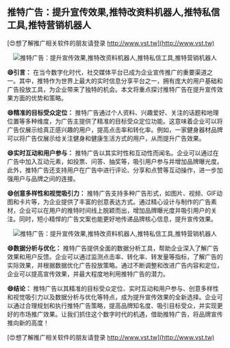 ## **推特广告：提升宣传效果,推特改资料机器人,推特私信工具,推特营销机器人**

[😍想了解推广相关软件的朋友请登录 http://www.vst.tw](http://www.vst.tw)

 <center><img src="https://vst.tw/MP4/tuiguang/png/4.png" alt="推特广告：提升宣传效果,推特改资料机器人,推特私信工具,推特营销机器人"></center>

**😄引言：**
在当今数字化时代，社交媒体平台已成为企业宣传推广的重要渠道之一。其中，推特作为世界上最大的实时信息分享平台之一，拥有庞大的用户基础和广告投放工具，为企业带来了独特的机会。本文将重点探讨推特广告在提升宣传效果方面的优势和策略。

**😄精准的目标受众定位：**
推特广告通过个人资料、兴趣爱好、关注的话题和地理位置等多种维度，为广告主提供了精准的目标受众定位功能。这意味着企业可以将广告仅展示给真正感兴趣的用户，提高点击率和转化率。例如，一家健身器材品牌可以将广告仅展示给关注健身和健康生活方式的用户，从而提升广告效果。

**😄实时互动和用户参与：**
推特广告以其实时性和互动性而闻名。企业可以通过在广告中加入互动元素，如投票、问答、抽奖等，吸引用户参与并增加品牌曝光度。此外，推特广告还支持用户在广告中进行评论、分享和点赞等互动操作，进一步加强用户与品牌之间的连接。

**😄创意多样性和视觉吸引力：**
推特广告支持多种广告形式，如图片、视频、GIF动图和卡片等，为企业提供了丰富的创意表达方式。通过精心设计与制作的广告素材，企业可以在用户的推特时间线上脱颖而出，增加品牌曝光度并吸引用户的关注。同时，短小精悍的广告文案也能更好地传递品牌核心信息，提升宣传效果。

 <center><img src="https://vst.tw/MP4/tuiguang/png/5.png" alt="推特广告：提升宣传效果,推特改资料机器人,推特私信工具,推特营销机器人"></center>

**😄数据分析与优化：**
推特广告提供全面的数据分析工具，帮助企业深入了解广告效果和用户反馈。企业可以通过监测点击率、转化率、转发量等指标，了解广告的实际效果，并根据数据优化广告投放策略。通过不断调整和改进广告内容和定位，企业可以提高宣传效果，并最大程度地利用推特广告的潜力。

**😄结论：**
推特广告以其精准的目标受众定位、实时互动和用户参与、创意多样性和视觉吸引力以及数据分析与优化等特点，成为提升宣传效果的全新选择。企业可以通过合理规划和执行推特广告策略，提高品牌知名度、吸引目标受众，并实现更好的市场推广效果。让我们抓住这个数字时代的机遇，借助推特广告，将品牌宣传推向新的高度！

[😍想了解推广相关软件的朋友请登录 http://www.vst.tw](http://www.vst.tw)



